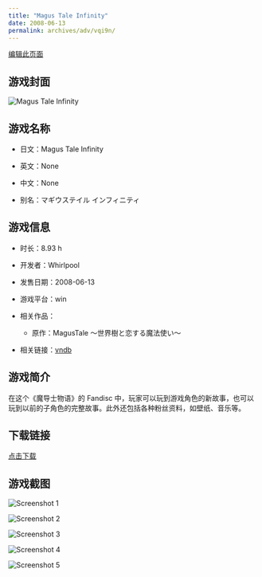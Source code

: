 ```yaml
---
title: "Magus Tale Infinity"
date: 2008-06-13
permalink: archives/adv/vqi9n/
---
```

[编辑此页面](https://github.com/ACG-3/ADV3-source/blob/main/source/_posts/Magus%20Tale%20Infinity.md)

## 游戏封面

![Magus Tale Infinity](https://pan.timero.xyz/d/onedrive/img_lib_001/Magus%20Tale%20Infinity_cover.avif)


## 游戏名称

- 日文：Magus Tale Infinity
- 英文：None
- 中文：None

- 别名：マギウステイル インフィニティ


## 游戏信息

- 时长：8.93 h
- 开发者：Whirlpool
- 发售日期：2008-06-13
- 游戏平台：win
- 相关作品：
   - 原作：MagusTale ～世界樹と恋する魔法使い～

- 相关链接：[vndb](https://vndb.org/v690)


## 游戏简介

在这个《魔导士物语》的 Fandisc 中，玩家可以玩到游戏角色的新故事，也可以玩到以前的子角色的完整故事。此外还包括各种粉丝资料，如壁纸、音乐等。


## 下载链接

[点击下载](https://pan.timero.xyz/onedrive/adv_lib_001/Magus%20Tale%20Infinity)


## 游戏截图


![Screenshot 1](https://pan.timero.xyz/d/onedrive/img_lib_001/Magus%20Tale%20Infinity_Screenshot_1.avif)

![Screenshot 2](https://pan.timero.xyz/d/onedrive/img_lib_001/Magus%20Tale%20Infinity_Screenshot_2.avif)

![Screenshot 3](https://pan.timero.xyz/d/onedrive/img_lib_001/Magus%20Tale%20Infinity_Screenshot_3.avif)

![Screenshot 4](https://pan.timero.xyz/d/onedrive/img_lib_001/Magus%20Tale%20Infinity_Screenshot_4.avif)

![Screenshot 5](https://pan.timero.xyz/d/onedrive/img_lib_001/Magus%20Tale%20Infinity_Screenshot_5.avif)

